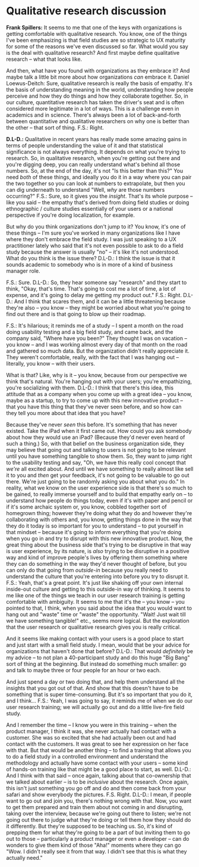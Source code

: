 # Qualitative research discussion

**Frank Spillers:** It seems to me that one of the keys with organizations is getting comfortable with qualitative research. You know, one of the things I've been emphasizing is that field studies are so strategic to UX maturity for some of the reasons we've even discussed so far. What would you say is the deal with qualitative research? And first maybe define qualitative research – what that looks like.

And then, what have you found with organizations as they embrace it? And maybe talk a little bit more about how organizations *can* embrace it. Daniel Loewus-Deitch: Sure, qualitative research is really the basis of empathy. It's the basis of understanding meaning in the world, understanding how people perceive and how they do things and how they collaborate together. So, in our culture, quantitative research has taken the driver's seat and is often considered more legitimate in a lot of ways. This is a challenge even in academics and in science. There's always been a lot of back-and-forth between quantitative and qualitative researchers on why one is better than the other – that sort of thing. F.S.: Right.

**D.L-D.:** Qualitative in recent years has really made some amazing gains in terms of people understanding the value of it and that statistical significance is not always everything. It depends on what you're trying to research. So, in qualitative research, when you're getting out there and you're digging deep, you can really understand what's behind all those numbers. So, at the end of the day, it's not "Is this better than this?" You need *both* of these things, and ideally you do it in a way where you can pair the two together so you can look at numbers to extrapolate, but then you can dig underneath to understand "Well, *why* are those numbers occurring?" F.S.: Sure, so it gives you the *insight*. That's its whole purpose – like you said – the empathy that's derived from doing field studies or doing ethnographic / culture studies essentially of your users or a national perspective if you're doing localization, for example.

But why do you think organizations don't jump to it? You know, it's one of these things – I'm sure you've worked in many organizations like I have where they don't embrace the field study. I was just speaking to a UX practitioner lately who said that it's not even possible to ask to do a field study because the answer is usually "no" – it's like it's not understood. What do you think is the issue there? D.L-D.: I think the issue is that it sounds academic to somebody who is in more of a kind of business manager role.

F.S.: Sure. D.L-D.: So, they hear someone say "research" and they start to think, "Okay, that's time. That's going to cost me a lot of time, a lot of expense, and it's going to delay me getting my product out." F.S.: Right. D.L-D.: And I think that scares them, and it can be a little threatening because they're also – you know – they might be worried about what you're going to find out there and is that going to blow up their roadmap.

F.S.: It's hilarious; it reminds me of a study – I spent a month on the road doing usability testing and a big field study, and came back, and the company said, "Where have you been?" They thought I was on vacation – you know – and I was working almost every day of that month on the road and gathered so much data. But the organization didn't really appreciate it. They weren't comfortable, really, with the fact that I was hanging out – literally, you know – with their users.

What is that? Like, why is it – you know, because from our perspective we think that's natural. You're hanging out with your users; you're empathizing, you're socializing with them. D.L-D.: I think that there's this idea, this attitude that as a company when you come up with a great idea – you know, maybe as a startup, to try to come up with this new innovative product – that you have this thing that they've never seen before, and so how can they tell you more about that idea that you have?

Because they've never *seen* this before. It's something that has never existed. Take the iPad when it first came out. How could you ask somebody about how they would use an iPad? (Because they'd never even heard of such a thing.) So, with that belief on the business organization side, they may believe that going out and talking to users is not going to be relevant
until you have something tangible to show them. So, they want to jump right to the usability testing and say, "Oh, we have this really cool concept that *we're* all excited about. And until we have something to really almost like sell it to you and *then* get your feedback, it's not going to be valuable to go out there. We're just going to be randomly asking you about what you do." In reality, what we know on the user experience side is that there's so much to be gained, to really immerse yourself and to build that empathy early on – to understand how people do things today, even if it's with paper and pencil or if it's some archaic system or, you know, cobbled together sort of homegrown thing; however they're doing what they do and however they're collaborating with others and, you know, getting things done in the way that they do it today is so important for you to understand – to put yourself in that mindset – because it's going to inform everything that you're doing when you go in and try to disrupt with this new innovative product. Now, the great thing about the business side that's trying to be disruptive in that way is user experience, by its nature, is *also* trying to be disruptive in a positive way and kind of improve people's lives by offering them something where they can do something in the way they'd never thought of before, but you can only do that going from *outside-in* because you really need to understand the culture that you're entering into before you try to disrupt it. F.S.: Yeah, that's a great point. It's just like shaking off your own internal inside-out culture and getting to this outside-in way of thinking. It seems to me like one of the things we teach in our user research training is getting comfortable with ambiguity. It seems to me that it's the – you know – you pointed to that, I think, when you said about the idea that you would want to hang out and "waste" time or "waste" the opportunity. "Wait! Just wait till we have something tangible!" etc., seems more logical. But the exploration that the user research or qualitative research gives you is really critical.

And it seems like making contact with your users is a good place to start and just start with a small field study. I mean, would that be your advice for organizations that haven't done that before? D.L-D.: That would *definitely* be my advice – to not plan a 40-participant study and do this huge "Big Bang" sort of thing at the beginning. But instead do something much smaller: go and talk to maybe three or four people for an hour or two each.

And just spend a day or two doing that, and help them understand all the insights that you got out of that. And show that this doesn't have to be something that is super time-consuming. But it's so important that you do it, and I think... F.S.: Yeah, I was going to say, it reminds me of when we do our user research training; we will actually go out and do a little live-fire field study.

And I remember the time – I know you were in this training – when the product manager, I think it was, she never actually had contact with a customer. She was so excited that she had actually been out and had contact with the customers. It was great to see her expression on her face with that. But that would be another thing – to find a training that allows you to do a field study in a controlled environment and understand the methodology and actually have some contact with your users – some kind of hands-on training like that might be a good place to start, as well. D.L-D.: And I think with that said – once again, talking about that co-ownership that we talked about earlier – is to be *inclusive* about the research. Once again, this isn't just something you go off and do and then come back from your safari and show everybody the pictures. F.S. Right. D.L-D.: I mean, if people want to go out and join you, there's nothing wrong with that. Now, you want to get them prepared and train them about not coming in and disrupting, taking over the interview, because we're going out there to listen; we're not going out there to judge what they're doing or tell them how they should do it differently. But they're supposed to be teaching us. So, it's kind of prepping them for what they're going to be a part of but inviting them to go out to those – particularly a product manager or even a developer – can do wonders to give them kind of those "Aha!" moments where they can go "Wow. I didn't really see it from that way. I didn't see that this is what they actually need."